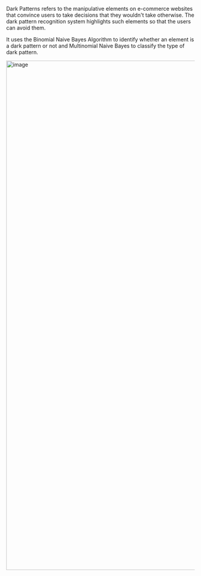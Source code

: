 Dark Patterns refers to the manipulative elements on e-commerce websites that convince users to take decisions that they wouldn't take otherwise. 
The dark pattern recognition system highlights such elements so that the users can avoid them.

It uses the Binomial Naive Bayes Algorithm to identify whether an element is a dark pattern  or not and Multinomial Naive Bayes to classify the type  of dark pattern.

<img width="1357" alt="image" src="https://github.com/user-attachments/assets/d0868eda-729b-4de1-aca7-317074591338" />
